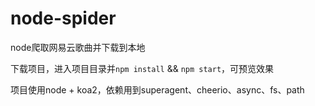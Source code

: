 # node-spider
node爬取网易云歌曲并下载到本地

下载项目，进入项目目录并`npm install` && `npm start`，可预览效果

项目使用node + koa2，依赖用到superagent、cheerio、async、fs、path
